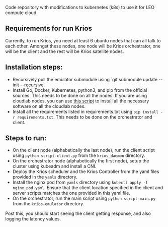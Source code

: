 Code repository with modifications to kubernetes (k8s) to use it for LEO compute cloud.

## Requirements for run Krios
Currently, to run Krios, you need at least 6 ubuntu nodes that can all talk to each other.
Amongst these nodes, one node will be Krios orchestrator, one will be the client and the rest will be Krios satellite nodes.


## Installation steps:
- Recursively pull the emulator submodule using `git submodule update --init --recursive.
- Install Go, Docker, Kubernetes, python3, and pip from the official sources. This needs to be done on all the nodes. If you are using cloudlab nodes, you can use [this script](https://github.com/vaibhavb007/cloudlab-k8s-script) to install all the necessary software on all the cloudlab nodes.
- Install all the requirements listed in requirements.txt using `pip install -r requirements.txt`. This needs to be done on the orchestrator and client.

## Steps to run:
- On the client node (alphabetically the last node), run the client script using `python script-client.py` from the `krios_daemon` directory.
- On the orchestrator node (alphabetically the first node), setup the cluster using kubeadm and install a CNI.
- Deploy the Krios scheduler and the Krios Controller from the yaml files provided in the `yamls` directory.
- Install the nginx pod from `yamls` directory using `kubectl apply -f nginx_pod.yaml`. Ensure that the client location specified in the client and server scripts matches the one provided in this yaml file.
- On the orchestrator, run the main script using `python script-main.py` from the `krios-emulator` directory. 

Post this, you should start seeing the client getting response, and also logging the latency values.

